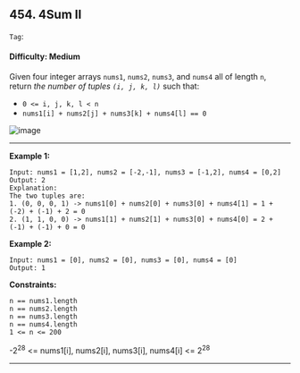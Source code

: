 ## 454. 4Sum II

```Tag```:

#### Difficulty: Medium

Given four integer arrays ```nums1```, ```nums2```, ```nums3```, and ```nums4``` all of length ```n```, return _the number of tuples ```(i, j, k, l)```_ such that:

- ```0 <= i, j, k, l < n```
- ```nums1[i] + nums2[j] + nums3[k] + nums4[l] == 0```

![image](https://user-images.githubusercontent.com/35042430/213903180-8326b7e2-ab7b-4669-b176-e2a5d91be864.png)

---

__Example 1:__
```
Input: nums1 = [1,2], nums2 = [-2,-1], nums3 = [-1,2], nums4 = [0,2]
Output: 2
Explanation:
The two tuples are:
1. (0, 0, 0, 1) -> nums1[0] + nums2[0] + nums3[0] + nums4[1] = 1 + (-2) + (-1) + 2 = 0
2. (1, 1, 0, 0) -> nums1[1] + nums2[1] + nums3[0] + nums4[0] = 2 + (-1) + (-1) + 0 = 0
```

__Example 2:__
```
Input: nums1 = [0], nums2 = [0], nums3 = [0], nums4 = [0]
Output: 1
```

__Constraints:__
```
n == nums1.length
n == nums2.length
n == nums3.length
n == nums4.length
1 <= n <= 200
```
-2<sup>28</sup> <= nums1[i], nums2[i], nums3[i], nums4[i] <= 2<sup>28</sup>

---
